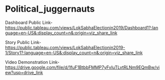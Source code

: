 # Political_juggernauts


Dashboard Public Link-https://public.tableau.com/views/LokSabhaElectionin2019/Dashboard1?:language=en-US&:display_count=n&:origin=viz_share_link

Story Public Link-https://public.tableau.com/views/LokSabhaElectionin2019-1/Story1?:language=en-US&:display_count=n&:origin=viz_share_link

Video Demonstration Link-https://drive.google.com/file/d/1fuF1BtbbFMMP7yFvIuTLvtRLNm9EQmBw/view?usp=drive_link
